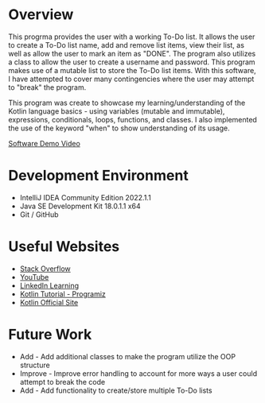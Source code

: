 # Overview

This progrma provides the user with a working To-Do list. It allows the user to create a To-Do list name, add and remove list items, view their list, as well as allow the user to mark an item as "DONE". The program also utilizes a class to allow the user to create a username and password. This program makes use of a mutable list to store the To-Do list items. With this software, I have attempted to cover many contingencies where the user may attempt to "break" the program.

This program was create to showcase my learning/understanding of the Kotlin language basics - using variables (mutable and immutable), expressions, conditionals, loops, functions, and classes. I also implemented the use of the keyword "when" to show understanding of its usage.

[Software Demo Video](https://youtu.be/SeDYc6qpZrM)

# Development Environment

* IntelliJ IDEA Community Edition 2022.1.1
* Java SE Development Kit 18.0.1.1 x64
* Git / GitHub

# Useful Websites

* [Stack Overflow](https://stackoverflow.com/)
* [YouTube](https://www.youtube.com/)
* [LinkedIn Learning](https://www.linkedin.com/learning/)
* [Kotlin Tutorial - Programiz](https://www.programiz.com/kotlin-programming)
* [Kotlin Official Site](https://kotlinlang.org/)

# Future Work

* Add - Add additional classes to make the program utilize the OOP structure
* Improve - Improve error handling to account for more ways a user could attempt to break the code
* Add - Add functionality to create/store multiple To-Do lists
